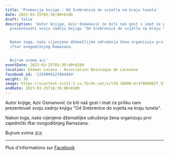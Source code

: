 ```yaml
---
title: 'Promocija knjige : Od Srebrenice do svjetla na kraju tunela'
date: 2023-03-25T05:30:00+0100
draft: false
description: 'Autor knjige, Azir Osmanović će biti naš gost i imat će priliku nam
  prezentovati svoju zadnju knjigu "Od Srebrenice do svjetla na kraju tunela".


  Nakon toga, naše cijenjene džematlijke udruženja žena organizuju prvi zajednički
  iftar ovogodišnjeg Ramazana.


  Bujrum svima 🇧🇦'
eventDate: 2023-03-25T05:30:00+0100
location: Džemat Lozana - Association Bosniaque de Lausanne
facebook_id: '1334994127064384'
weight: 30
image: https://scontent-sin11-2.xx.fbcdn.net/v/t39.30808-6/476009657_935496042044329_8178626072168630847_n.jpg?_nc_cat=101&ccb=1-7&_nc_sid=9e60e4&_nc_eui2=AeH9aHXkzyRxKENBKhRlEwtMT9fDcmWxq0JP18NyZbGrQnypXXEDTw8kZqVc9qK96aUA5j5Mz1qIN8I0VhTrMz5b&_nc_ohc=w1Q7hQ9MQ3MQ7kNvwEuboiR&_nc_oc=AdneQn5xDvoQdB5C4XZ79xfrcm5aD_qqvpPXSgKJhgK0uykF2xmp72MWChsFN4mGiZM&_nc_zt=23&_nc_ht=scontent-sin11-2.xx&edm=ABTKTjYEAAAA&_nc_gid=Y-sZ0Ik4eDujD0dnvSUhGg&oh=00_AfOXiU9JZzRb3i52l3P0FGk3O73OGP8RnXtYv4Dl4dc7dA&oe=68667A9C
endDate: 2023-03-25T18:30:00+0100
---
```


Autor knjige, Azir Osmanović će biti naš gost i imat će priliku nam prezentovati svoju zadnju knjigu "Od Srebrenice do svjetla na kraju tunela".

Nakon toga, naše cijenjene džematlijke udruženja žena organizuju prvi zajednički iftar ovogodišnjeg Ramazana.

Bujrum svima 🇧🇦

---

Plus d'informations sur [Facebook](https://facebook.com/events/1334994127064384)